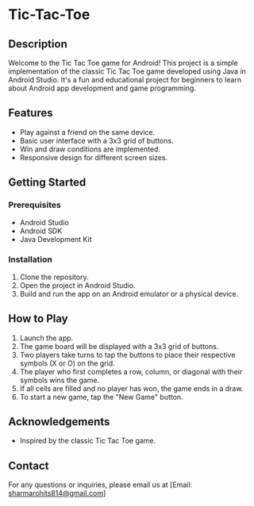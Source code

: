 # Tic-Tac-Toe

## Description

Welcome to the Tic Tac Toe game for Android! This project is a simple implementation of the classic Tic Tac Toe game developed using Java in Android Studio. It's a fun and educational project for beginners to learn about Android app development and game programming.

## Features

- Play against a friend on the same device.
- Basic user interface with a 3x3 grid of buttons.
- Win and draw conditions are implemented.
- Responsive design for different screen sizes.

## Getting Started

### Prerequisites

- Android Studio 
- Android SDK
- Java Development Kit 

### Installation

1. Clone the repository.
2. Open the project in Android Studio.
3. Build and run the app on an Android emulator or a physical device.

## How to Play

1. Launch the app.
2. The game board will be displayed with a 3x3 grid of buttons.
3. Two players take turns to tap the buttons to place their respective symbols (X or O) on the grid.
4. The player who first completes a row, column, or diagonal with their symbols wins the game.
5. If all cells are filled and no player has won, the game ends in a draw.
6. To start a new game, tap the "New Game" button.

## Acknowledgements

- Inspired by the classic Tic Tac Toe game.


## Contact

For any questions or inquiries, please email us at [Email: sharmarohits814@gmail.com]
